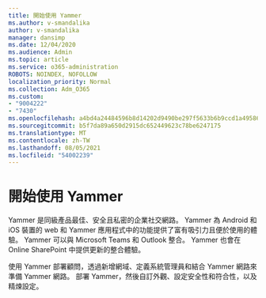 ```yaml
---
title: 開始使用 Yammer
ms.author: v-smandalika
author: v-smandalika
manager: dansimp
ms.date: 12/04/2020
ms.audience: Admin
ms.topic: article
ms.service: o365-administration
ROBOTS: NOINDEX, NOFOLLOW
localization_priority: Normal
ms.collection: Adm_O365
ms.custom:
- "9004222"
- "7430"
ms.openlocfilehash: a4bd4a24484596b8d14202d9490be297f5633b6b9ccd1a4958673b49752f77c7
ms.sourcegitcommit: b5f7da89a650d2915dc652449623c78be6247175
ms.translationtype: MT
ms.contentlocale: zh-TW
ms.lasthandoff: 08/05/2021
ms.locfileid: "54002239"
---
```

# <a name="get-started-with-yammer"></a>開始使用 Yammer

Yammer 是同級產品最佳、安全且私密的企業社交網路。 Yammer 為 Android 和 iOS 裝置的 web 和 Yammer 應用程式中的功能提供了富有吸引力且便於使用的體驗。 Yammer 可以與 Microsoft Teams 和 Outlook 整合。 Yammer 也會在 Online SharePoint 中提供更新的整合體驗。

使用 Yammer 部署顧問，透過新增網域、定義系統管理員和結合 Yammer 網路來準備 Yammer 網路。 部署 Yammer，然後自訂外觀、設定安全性和符合性，以及精煉設定。